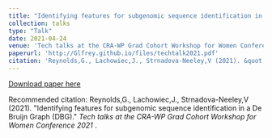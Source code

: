 ```yaml
---
title: "Identifying features for subgenomic sequence identification in a De Bruijn Graph (DBG)"
collection: talks
type: "Talk"
date: 2021-04-24
venue: 'Tech talks at the CRA-WP Grad Cohort Workshop for Women Conference 2021'
paperurl: 'http://Glfrey.github.io/files/techtalk2021.pdf'
citation: 'Reynolds,G., Lachowiec,J., Strnadova-Neeley,V (2021). &quot;Identifying features for subgenomic sequence identification in a De Bruijn Graph (DBG).&quot; <i> Tech talks at the CRA-WP Grad Cohort Workshop for Women Conference 2021 </i>.'
---
```


[Download paper here](http://Glfrey.github.io/files/techtalk2021.pdf)

Recommended citation: Reynolds,G., Lachowiec,J., Strnadova-Neeley,V (2021). &quot;Identifying features for subgenomic sequence identification in a De Bruijn Graph (DBG).&quot; <i> Tech talks at the CRA-WP Grad Cohort Workshop for Women Conference 2021 </i>.

